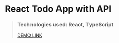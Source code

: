 # React Todo App with API

> ### Technologies used: React, TypeScript
>
> [DEMO LINK](https://oleksandr-kotliarov.github.io/todo-app/)
